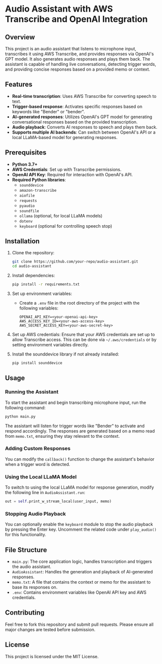 # Audio Assistant with AWS Transcribe and OpenAI Integration

## Overview
This project is an audio assistant that listens to microphone input, transcribes it using AWS Transcribe, and provides responses via OpenAI's GPT model. It also generates audio responses and plays them back. The assistant is capable of handling live conversations, detecting trigger words, and providing concise responses based on a provided memo or context.

## Features
- **Real-time transcription**: Uses AWS Transcribe for converting speech to text.
- **Trigger-based response**: Activates specific responses based on keywords like "Bender" or "bender".
- **AI-generated responses**: Utilizes OpenAI's GPT model for generating conversational responses based on the provided transcription.
- **Audio playback**: Converts AI responses to speech and plays them back.
- **Supports multiple AI backends**: Can switch between OpenAI's API or a local LLaMA-based model for generating responses.

## Prerequisites
- **Python 3.7+**
- **AWS Credentials**: Set up with Transcribe permissions.
- **OpenAI API Key**: Required for interaction with OpenAI's API.
- **Required Python libraries**:
  - `sounddevice`
  - `amazon-transcribe`
  - `aiofile`
  - `requests`
  - `pyaudio`
  - `soundfile`
  - `ollama` (optional, for local LLaMA models)
  - `dotenv`
  - `keyboard` (optional for controlling speech stop)

## Installation

1. Clone the repository:
   ```bash
   git clone https://github.com/your-repo/audio-assistant.git
   cd audio-assistant
   ```

2. Install dependencies:
   ```bash
   pip install -r requirements.txt
   ```

3. Set up environment variables:
   - Create a `.env` file in the root directory of the project with the following variables:
     ```
     OPENAI_API_KEY=<your-openai-api-key>
     AWS_ACCESS_KEY_ID=<your-aws-access-key>
     AWS_SECRET_ACCESS_KEY=<your-aws-secret-key>
     ```

4. Set up AWS credentials:
   Ensure that your AWS credentials are set up to allow Transcribe access. This can be done via `~/.aws/credentials` or by setting environment variables directly.

5. Install the sounddevice library if not already installed:
   ```bash
   pip install sounddevice
   ```

## Usage

### Running the Assistant
To start the assistant and begin transcribing microphone input, run the following command:

```bash
python main.py
```

The assistant will listen for trigger words like "Bender" to activate and respond accordingly. The responses are generated based on a memo read from `memo.txt`, ensuring they stay relevant to the context.

### Adding Custom Responses
You can modify the `callback()` function to change the assistant's behavior when a trigger word is detected.

### Using the Local LLaMA Model
To switch to using the local LLaMA model for response generation, modify the following line in `AudioAssistant.run`:

```python
out = self.print_w_stream_local(user_input, memo)
```

### Stopping Audio Playback
You can optionally enable the `keyboard` module to stop the audio playback by pressing the Enter key. Uncomment the related code under `play_audio()` for this functionality.

## File Structure
- `main.py`: The core application logic, handles transcription and triggers the audio assistant.
- `AudioAssistant`: Handles the generation and playback of AI-generated responses.
- `memo.txt`: A file that contains the context or memo for the assistant to base its responses on.
- `.env`: Contains environment variables like OpenAI API key and AWS credentials.

## Contributing
Feel free to fork this repository and submit pull requests. Please ensure all major changes are tested before submission.

## License
This project is licensed under the MIT License.
